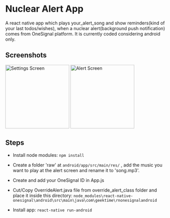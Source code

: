 # Nuclear Alert App  

A react native app which plays your_alert_song and show reminders(kind of your last todos/wishes), when a nuclear alert(background push notification) comes from OneSignal platform. It is currently coded considering android only.

## Screenshots

<img src="https://i.imgur.com/B2bOcnd.jpg" alt="Settings Screen" width="200"/>
<img src="https://i.imgur.com/Z4PfatX.jpg" alt="Alert Screen" width="200"/>

## Steps

* Install node modules: `npm install`

* Create a folder 'raw' at `android/app/src/main/res/` , add the music you want to play at the alert screen and rename it to 'song.mp3'.

* Create and add your OneSignal ID in App.js

* Cut/Copy OverrideAlert.java file from override_alert_class folder and place it inside this directory: `node_modules\react-native-onesignal\android\src\main\java\com\geektime\rnonesignalandroid`

* Install app: `react-native run-android`


